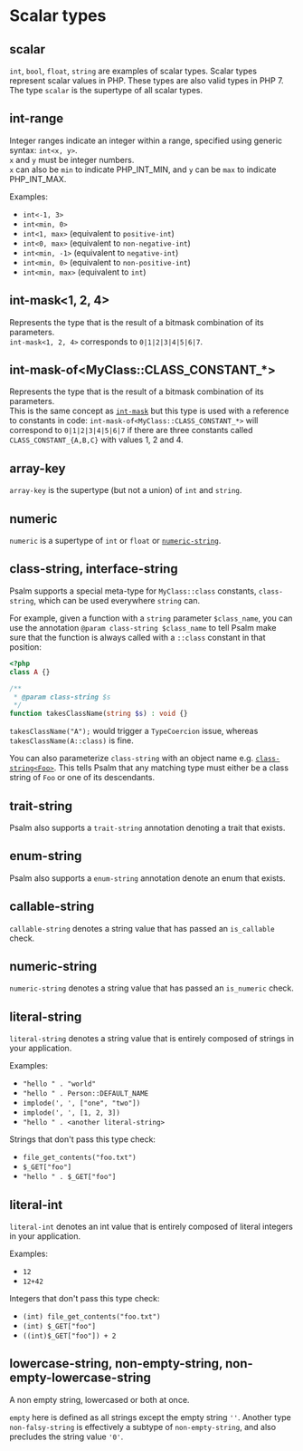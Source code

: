 # Scalar types

## scalar

`int`, `bool`, `float`, `string` are examples of scalar types. Scalar types represent scalar values in PHP. These types are also valid types in PHP 7.
The type `scalar` is the supertype of all scalar types.

## int-range

Integer ranges indicate an integer within a range, specified using generic syntax: `int<x, y>`.  
`x` and `y` must be integer numbers.  
`x` can also be `min` to indicate PHP_INT_MIN, and `y` can be `max` to indicate PHP_INT_MAX.

Examples:

* `int<-1, 3>`
* `int<min, 0>`
* `int<1, max>` (equivalent to `positive-int`)
* `int<0, max>` (equivalent to `non-negative-int`)
* `int<min, -1>` (equivalent to `negative-int`)
* `int<min, 0>` (equivalent to `non-positive-int`)
* `int<min, max>` (equivalent to `int`)

## int-mask&lt;1, 2, 4&gt;

Represents the type that is the result of a bitmask combination of its parameters.  
`int-mask<1, 2, 4>` corresponds to `0|1|2|3|4|5|6|7`.  

## int-mask-of&lt;MyClass::CLASS_CONSTANT_*&gt;

Represents the type that is the result of a bitmask combination of its parameters.  
This is the same concept as [`int-mask`](#int-mask1-2-4) but this type is used with a reference to constants in code: `int-mask-of<MyClass::CLASS_CONSTANT_*>` will correspond to `0|1|2|3|4|5|6|7` if there are three constants called `CLASS_CONSTANT_{A,B,C}` with values 1, 2 and 4.  

## array-key

`array-key` is the supertype (but not a union) of `int` and `string`.

## numeric

`numeric` is a supertype of `int` or `float` or [`numeric-string`](#numeric-string).

## class-string, interface-string

Psalm supports a special meta-type for `MyClass::class` constants, `class-string`, which can be used everywhere `string` can.

For example, given a function with a `string` parameter `$class_name`, you can use the annotation `@param class-string $class_name` to tell Psalm make sure that the function is always called with a `::class` constant in that position:

```php
<?php
class A {}

/**
 * @param class-string $s
 */
function takesClassName(string $s) : void {}
```

`takesClassName("A");` would trigger a `TypeCoercion` issue, whereas `takesClassName(A::class)` is fine.

You can also parameterize `class-string` with an object name e.g. [`class-string<Foo>`](value_types.md#regular-class-constants). This tells Psalm that any matching type must either be a class string of `Foo` or one of its descendants.

## trait-string

Psalm also supports a `trait-string` annotation denoting a trait that exists.

## enum-string

Psalm also supports a `enum-string` annotation denote an enum that exists.

## callable-string

`callable-string` denotes a string value that has passed an `is_callable` check.

## numeric-string

`numeric-string` denotes a string value that has passed an `is_numeric` check.

## literal-string

`literal-string` denotes a string value that is entirely composed of strings in your application.

Examples:

- `"hello " . "world"`
- `"hello " . Person::DEFAULT_NAME`
- `implode(', ', ["one", "two"])`
- `implode(', ', [1, 2, 3])`
- `"hello " . <another literal-string>`

Strings that don't pass this type check:

- `file_get_contents("foo.txt")`
- `$_GET["foo"]`
- `"hello " . $_GET["foo"]`

## literal-int

`literal-int` denotes an int value that is entirely composed of literal integers in your application.

Examples:

- `12`
- `12+42`

Integers that don't pass this type check:

- `(int) file_get_contents("foo.txt")`
- `(int) $_GET["foo"]`
- `((int)$_GET["foo"]) + 2`

## lowercase-string, non-empty-string, non-empty-lowercase-string

A non empty string, lowercased or both at once.

`empty` here is defined as all strings except the empty string `''`. Another type `non-falsy-string` is effectively a subtype of `non-empty-string`, and also precludes the string value `'0'`.
